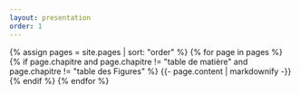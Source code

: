 ```yaml
---
layout: presentation
order: 1
---
```


{% assign pages = site.pages | sort: "order" %}
{% for page in pages %}
 {% if page.chapitre and page.chapitre != "table de matière" and page.chapitre != "table des Figures" %}
    {{- page.content | markdownify -}}
  {% endif %}
{% endfor %}